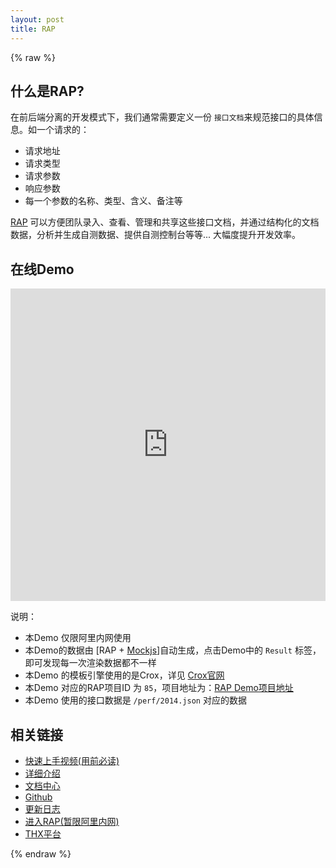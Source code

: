 ```yaml
---
layout: post
title: RAP
---
```


{% raw %}
## 什么是RAP?

在前后端分离的开发模式下，我们通常需要定义一份 `接口文档`来规范接口的具体信息。如一个请求的：

 - 请求地址
 - 请求类型
 - 请求参数
 - 响应参数
 - 每一个参数的名称、类型、含义、备注等

[RAP](http://rap.alibaba-inc.com) 可以方便团队录入、查看、管理和共享这些接口文档，并通过结构化的文档数据，分析并生成自测数据、提供自测控制台等等... 大幅度提升开发效率。

## 在线Demo
<iframe width="100%" height="500" src="http://jsfiddle.net/a5Gg3/embedded/result,html,js,css/" allowfullscreen="allowfullscreen" frameborder="0"></iframe>

说明：

- 本Demo 仅限阿里内网使用
- 本Demo的数据由 [RAP + [Mockjs](http://mockjs.com/)]自动生成，点击Demo中的 `Result` 标签，即可发现每一次渲染数据都不一样
- 本Demo 的模板引擎使用的是Crox，详见 [Crox官网](/crox)
- 本Demo 对应的RAP项目ID 为 `85`，项目地址为：[RAP Demo项目地址](http://rap.alibaba-inc.com/workspace/myWorkspace.action?projectId=85)
- 本Demo 使用的接口数据是 `/perf/2014.json` 对应的数据

## 相关链接

- [快速上手视频(用前必读)](http://v.youku.com/v_show/id_XNjc3NTY2MzI0.html)
- [详细介绍](https://github.com/thx/RAP/blob/master/INTRO.md)
- [文档中心](http://thx.alibaba-inc.com/RAP/)
- [Github](https://github.com/thx/RAP/blob/master/INTRO.md)
- [更新日志](https://github.com/thx/RAP/blob/master/UPDATELOG.md)
- [进入RAP(暂限阿里内网)](http://rap.alibaba-inc.com)
- [THX平台](http://thx.alibaba-inc.com)

{% endraw %}
